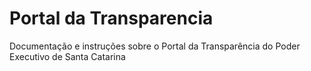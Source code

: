 # Portal da Transparencia
Documentação e instruções sobre o Portal da Transparência do Poder Executivo de Santa Catarina

